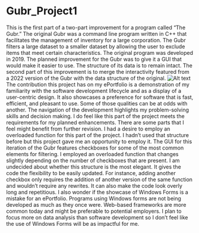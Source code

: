 # Gubr_Project1
This is the first part of a two-part improvement for a program called “The Gubr.”  The original Gubr was a command line program written in C++ that facilitates the management of inventory for a large corporation.  The Gubr filters a large dataset to a smaller dataset by allowing the user to exclude items that meet certain characteristics.  The original program was developed in 2019.
The planned improvement for the Gubr was to give it a GUI that would make it easier to use.  The structure of its data is to remain intact.  The second part of this improvement is to merge the interactivity featured from a 2022 version of the Gubr with the data structure of the original.
 <img src="/blob/main/graphicProject.png" alt="Alt text" title="GubrMerger">
The contribution this project has on my ePortfolio is a demonstration of my familiarity with the software development lifecycle and as a display of a user-centric design.  It also showcases a preference for software that is fast, efficient, and pleasant to use.  Some of those qualities can be at odds with another.  The navigation of the development highlights my problem-solving skills and decision making.
I do feel like this part of the project meets the requirements for my planned enhancements.  There are some parts that I feel might benefit from further revision.  I had a desire to employ an overloaded function for this part of the project.  I hadn’t used that structure before but this project gave me an opportunity to employ it.  The GUI for this iteration of the Gubr features checkboxes for some of the most common elements for filtering.  I employed an overloaded function that changes slightly depending on the number of checkboxes that are present.  I am undecided about whether this structure is the most elegant.  It gives the code the flexibility to be easily updated.  For instance, adding another checkbox only requires the addition of another version of the same function and wouldn’t require any rewrites.  It can also make the code look overly long and repetitious.  I also wonder if the showcase of Windows Forms is a mistake for an ePortfolio.  Programs using Windows forms are not being developed as much as they once were.  Web-based frameworks are more common today and might be preferable to potential employers.  I plan to focus more on data analysis than software development so I don’t feel like the use of Windows Forms will be as impactful for me.

